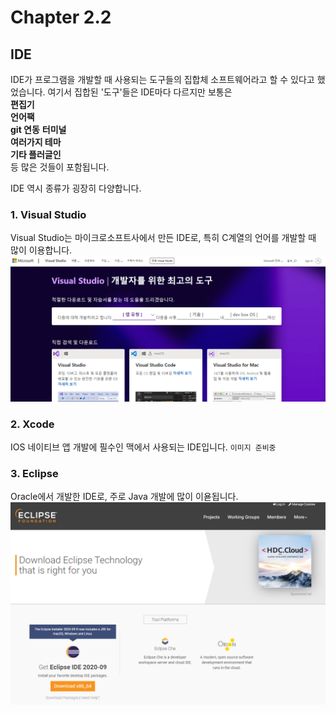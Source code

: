 # Chapter 2.2
## IDE

IDE가 프로그램을 개발할 때 사용되는 도구들의 집합체 소프트웨어라고 할 수 있다고 했었습니다. 여기서 집합된 '도구'들은 IDE마다 다르지만 보통은  
__편집기__  
__언어팩__  
__git 연동__ 
__터미널__  
__여러가지 테마__  
__기타 플러글인__  
등 많은 것들이 포함됩니다.

IDE 역시 종류가 굉장히 다양합니다.

### 1. Visual Studio
Visual Studio는 마이크로소프트사에서 만든 IDE로, 특히 C계열의 언어를 개발할 때 많이 이용합니다.
![ide_visual_studio](./img/ide_visual_studio.PNG)

### 2. Xcode
IOS 네이티브 앱 개발에 필수인 맥에서 사용되는 IDE입니다.
`이미지 준비중`

### 3. Eclipse
Oracle에서 개발한 IDE로, 주로 Java 개발에 많이 이욛됩니다.
![ide_eclipse](./img/ide_eclipse.PNG)